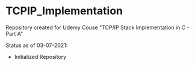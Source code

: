 # TCPIP_Implementation
Repository created for Udemy Couse "TCP/IP Stack Implementation in C - Part A"

Status as of 03-07-2021:
- Initialized Repository